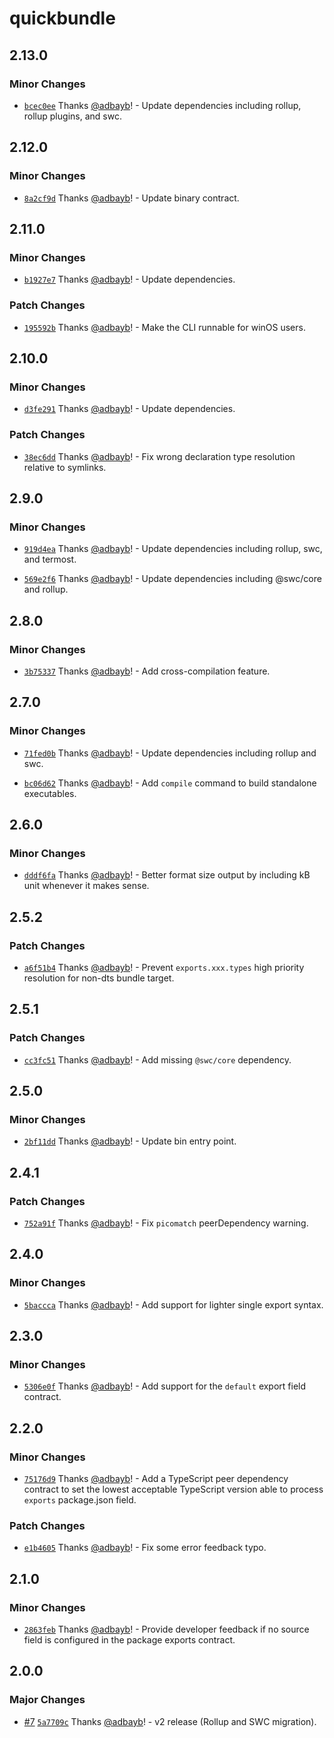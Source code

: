 # quickbundle

## 2.13.0

### Minor Changes

- [`bcec0ee`](https://github.com/adbayb/quickbundle/commit/bcec0eebb540a25ebce4bda2e0941a33be58ce6d) Thanks [@adbayb](https://github.com/adbayb)! - Update dependencies including rollup, rollup plugins, and swc.

## 2.12.0

### Minor Changes

- [`8a2cf9d`](https://github.com/adbayb/quickbundle/commit/8a2cf9ddd35c3b2cbc2f21f73741bb319208c895) Thanks [@adbayb](https://github.com/adbayb)! - Update binary contract.

## 2.11.0

### Minor Changes

- [`b1927e7`](https://github.com/adbayb/quickbundle/commit/b1927e71f89a304959e4d14750173b14e73d78f3) Thanks [@adbayb](https://github.com/adbayb)! - Update dependencies.

### Patch Changes

- [`195592b`](https://github.com/adbayb/quickbundle/commit/195592bdddd0e091b354568db81d917065d4b80a) Thanks [@adbayb](https://github.com/adbayb)! - Make the CLI runnable for winOS users.

## 2.10.0

### Minor Changes

- [`d3fe291`](https://github.com/adbayb/quickbundle/commit/d3fe291ce83f6b27849d62a3a079f872a2ef0bef) Thanks [@adbayb](https://github.com/adbayb)! - Update dependencies.

### Patch Changes

- [`38ec6dd`](https://github.com/adbayb/quickbundle/commit/38ec6dd1904c74fdc26da26759de6cb2900861a6) Thanks [@adbayb](https://github.com/adbayb)! - Fix wrong declaration type resolution relative to symlinks.

## 2.9.0

### Minor Changes

- [`919d4ea`](https://github.com/adbayb/quickbundle/commit/919d4ea9a53aba699cd88fee5398dea78e739da0) Thanks [@adbayb](https://github.com/adbayb)! - Update dependencies including rollup, swc, and termost.

- [`569e2f6`](https://github.com/adbayb/quickbundle/commit/569e2f6f892de07a540e2c0ff9828e2bf999257e) Thanks [@adbayb](https://github.com/adbayb)! - Update dependencies including @swc/core and rollup.

## 2.8.0

### Minor Changes

- [`3b75337`](https://github.com/adbayb/quickbundle/commit/3b753371b98a5c341324945f1ebd6166d3fed834) Thanks [@adbayb](https://github.com/adbayb)! - Add cross-compilation feature.

## 2.7.0

### Minor Changes

- [`71fed0b`](https://github.com/adbayb/quickbundle/commit/71fed0b71441e34ac6e49358c10b888c236810e6) Thanks [@adbayb](https://github.com/adbayb)! - Update dependencies including rollup and swc.

- [`bc06d62`](https://github.com/adbayb/quickbundle/commit/bc06d6251f5af6e33c73cb7e28a8b3e713d3de76) Thanks [@adbayb](https://github.com/adbayb)! - Add `compile` command to build standalone executables.

## 2.6.0

### Minor Changes

- [`dddf6fa`](https://github.com/adbayb/quickbundle/commit/dddf6faa6a50f409e85701be36941b4bee951521) Thanks [@adbayb](https://github.com/adbayb)! - Better format size output by including kB unit whenever it makes sense.

## 2.5.2

### Patch Changes

- [`a6f51b4`](https://github.com/adbayb/quickbundle/commit/a6f51b47ae9f33b28724c0c5beaa212b489a3af2) Thanks [@adbayb](https://github.com/adbayb)! - Prevent `exports.xxx.types` high priority resolution for non-dts bundle target.

## 2.5.1

### Patch Changes

- [`cc3fc51`](https://github.com/adbayb/quickbundle/commit/cc3fc51b7fc1ff1094c62d3491c5413663012eab) Thanks [@adbayb](https://github.com/adbayb)! - Add missing `@swc/core` dependency.

## 2.5.0

### Minor Changes

- [`2bf11dd`](https://github.com/adbayb/quickbundle/commit/2bf11dd8e039e2c6b4cdbb48360b1fa03b526ce0) Thanks [@adbayb](https://github.com/adbayb)! - Update bin entry point.

## 2.4.1

### Patch Changes

- [`752a91f`](https://github.com/adbayb/quickbundle/commit/752a91fc27a6d258426688f5814aa8e4716e7510) Thanks [@adbayb](https://github.com/adbayb)! - Fix `picomatch` peerDependency warning.

## 2.4.0

### Minor Changes

- [`5baccca`](https://github.com/adbayb/quickbundle/commit/5bacccae092a84f0e19e04c87739a543a1ea59e4) Thanks [@adbayb](https://github.com/adbayb)! - Add support for lighter single export syntax.

## 2.3.0

### Minor Changes

- [`5306e0f`](https://github.com/adbayb/quickbundle/commit/5306e0f9a7b7bbba81cb9c11e42c7601b7e27d27) Thanks [@adbayb](https://github.com/adbayb)! - Add support for the `default` export field contract.

## 2.2.0

### Minor Changes

- [`75176d9`](https://github.com/adbayb/quickbundle/commit/75176d9f36cadcef4c03136bb2031ee53182dcee) Thanks [@adbayb](https://github.com/adbayb)! - Add a TypeScript peer dependency contract to set the lowest acceptable TypeScript version able to process `exports` package.json field.

### Patch Changes

- [`e1b4605`](https://github.com/adbayb/quickbundle/commit/e1b4605d4066e2a3473ab005d20b8d855a706dcf) Thanks [@adbayb](https://github.com/adbayb)! - Fix some error feedback typo.

## 2.1.0

### Minor Changes

- [`2863feb`](https://github.com/adbayb/quickbundle/commit/2863feba5443375463df7f0ed99da8238ac02d78) Thanks [@adbayb](https://github.com/adbayb)! - Provide developer feedback if no source field is configured in the package exports contract.

## 2.0.0

### Major Changes

- [#7](https://github.com/adbayb/quickbundle/pull/7) [`5a7709c`](https://github.com/adbayb/quickbundle/commit/5a7709cb31e2db9e23b9444e5f12680f66032aab) Thanks [@adbayb](https://github.com/adbayb)! - v2 release (Rollup and SWC migration).
